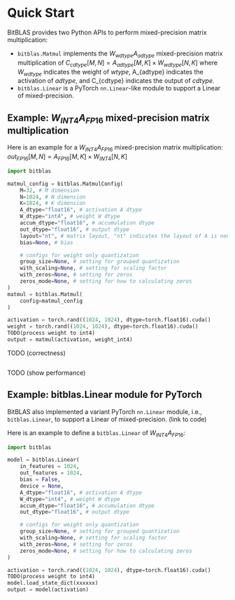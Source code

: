 # Quick Start


BitBLAS provides two Python APIs to perform mixed-precision matrix multiplication:
  - ```bitblas.Matmul``` implements the $W_{wdtype}A_{adtype}$ mixed-precision matrix multiplication of $C_{cdtype}[M, N] = A_{adtype}[M, K] \times W_{wdtype}[N, K]$ where $W_{wdtype}$ indicates the weight of $wtype$, A_{adtype} indicates the activation of $adtype$, and C_{cdtype} indicates the output of $cdtype$.
  - ```bitblas.Linear``` is a PyTorch ```nn.Linear```-like module to support a Linear of mixed-precision.

## Example: $W_{INT4}A_{FP16}$ mixed-precision matrix multiplication

Here is an example for a $W_{INT4}A_{FP16}$ mixed-precision matrix multiplication: $out_{FP16}[M, N] = A_{FP16}[M, K] \times W_{INT4}[N, K]$

```python
import bitblas

matmul_config = bitblas.MatmulConfig(
    M=32, # M dimension
    N=1024, # N dimension
    K=1024, # K dimension
    A_dtype="float16", # activation A dtype
    W_dtype="int4", # weight W dtype
    accum_dtype="float16", # accumulation dtype
    out_dtype="float16", # output dtype
    layout="nt", # matrix layout, "nt" indicates the layout of A is non-transpose and the layout of W is transpose
    bias=None, # bias

    # configs for weight only quantization
    group_size=None, # setting for grouped quantization
    with_scaling=None, # setting for scaling factor
    with_zeros=None, # setting for zeros
    zeros_mode=None, # setting for how to calculating zeros
)
matmul = bitblas.Matmul(
    config=matmul_config
)

activation = torch.rand((1024, 1024), dtype=torch.float16).cuda()
weight = torch.rand((1024, 1024), dtype=torch.float16).cuda()
TODO(process weight to int4)
output = matmul(activation, weight_int4)
```

TODO (correctness)
```

```


TODO (show performance)


## Example: bitblas.Linear module for PyTorch

BitBLAS also implemented a variant PyTorch ```nn.Linear``` module, i.e., ```bitblas.Linear```, to support a Linear of mixed-precision. (link to code)

Here is an example to define a ```bitblas.Linear``` of $W_{INT4}A_{FP16}$:

```python
import bitblas

model = bitblas.Linear(
    in_features = 1024,
    out_features = 1024,
    bias = False,
    device = None,
    A_dtype="float16", # activation A dtype
    W_dtype="int4", # weight W dtype
    accum_dtype="float16", # accumulation dtype
    out_dtype="float16", # output dtype

    # configs for weight only quantization
    group_size=None, # setting for grouped quantization
    with_scaling=None, # setting for scaling factor
    with_zeros=None, # setting for zeros
    zeros_mode=None, # setting for how to calculating zeros
)

activation = torch.rand((1024, 1024), dtype=torch.float16).cuda()
TODO(process weight to int4)
model.load_state_dict(xxxxxx)
output = model(activation)
```